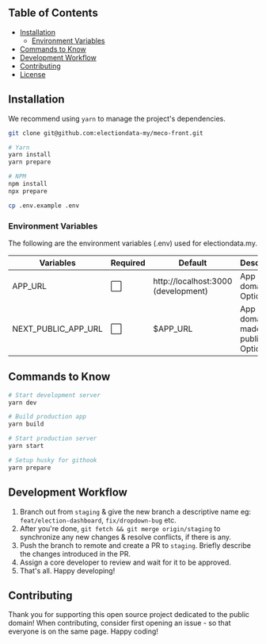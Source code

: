 ## Table of Contents

- [Installation](#installation)
  - [Environment Variables](#environment-variables)
- [Commands to Know](#commands-to-know)
- [Development Workflow](#development-workflow)
- [Contributing](#contributing)
- [License](#license)

## Installation

We recommend using `yarn` to manage the project's dependencies.

```sh
git clone git@github.com:electiondata-my/meco-front.git

# Yarn
yarn install
yarn prepare

# NPM
npm install
npx prepare

cp .env.example .env
```

### Environment Variables

The following are the environment variables (.env) used for electiondata.my.

| Variables                       | Required | Default                             | Description                                     |
| ------------------------------- | -------- | ----------------------------------- | ----------------------------------------------- |
| APP_URL                         | ⬜️       | http://localhost:3000 (development) | App domain. Optional                             |
| NEXT_PUBLIC_APP_URL             | ⬜️       | $APP_URL                            | App domain, made public. Optional                |

## Commands to Know

```bash
# Start development server
yarn dev

# Build production app
yarn build

# Start production server
yarn start

# Setup husky for githook
yarn prepare
```

## Development Workflow

1. Branch out from `staging` & give the new branch a descriptive name eg: `feat/election-dashboard`, `fix/dropdown-bug` etc.
2. After you're done, `git fetch && git merge origin/staging` to synchronize any new changes & resolve conflicts, if there is any.
3. Push the branch to remote and create a PR to `staging`. Briefly describe the changes introduced in the PR.
4. Assign a core developer to review and wait for it to be approved.
5. That's all. Happy developing!

## Contributing

Thank you for supporting this open source project dedicated to the public domain! When contributing, consider first opening an issue - so that everyone is on the same page. Happy coding!

